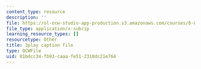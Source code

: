 ```yaml
---
content_type: resource
description: ''
file: https://ol-ocw-studio-app-production.s3.amazonaws.com/courses/8-01sc-classical-mechanics-fall-2016/01bdcc34fb93caaafe512310dc21e764_0mGd0JUmgm8.srt
file_type: application/x-subrip
learning_resource_types: []
resourcetype: Other
title: 3play caption file
type: OCWFile
uid: 01bdcc34-fb93-caaa-fe51-2310dc21e764
---
```

